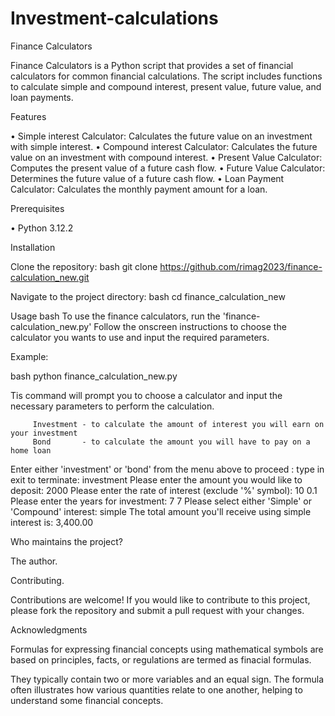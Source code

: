 # Investment-calculations
Finance Calculators

Finance Calculators is a Python script that provides a set of financial calculators for common financial calculations. The script includes functions to calculate simple and compound interest, present value, future value, and loan payments.

Features

• Simple interest Calculator: Calculates the future value on an investment with simple interest. • Compound interest Calculator: Calculates the future value on an investment with compound interest. • Present Value Calculator: Computes the present value of a future cash flow. • Future Value Calculator: Determines the future value of a future cash flow. • Loan Payment Calculator: Calculates the monthly payment amount for a loan.

Prerequisites

• Python 3.12.2

Installation

Clone the repository:
bash 
git clone https://github.com/rimag2023/finance-calculation_new.git

Navigate to the project directory:
bash cd finance_calculation_new


Usage
bash 
To use the finance calculators, run the 'finance-calculation_new.py' Follow the onscreen instructions to choose the calculator you wants to use and input the required parameters.

Example:

bash 
python finance_calculation_new.py

Tis command will prompt you to choose a calculator and input the necessary parameters to perform the calculation.

         Investment - to calculate the amount of interest you will earn on your investment
         Bond       - to calculate the amount you will have to pay on a home loan
      
Enter either 'investment' or 'bond' from the menu above to proceed : type in exit to terminate: investment Please enter the amount you would like to deposit: 2000 Please enter the rate of interest (exclude '%' symbol): 10 0.1 Please enter the years for investment: 7 7 Please select either 'Simple' or 'Compound' interest: simple The total amount you'll receive using simple interest is: 3,400.00

Who maintains the project?

The author.

Contributing.

Contributions are welcome! If you would like to contribute to this project, please fork the repository and submit a pull request with your changes.

Acknowledgments

Formulas for expressing financial concepts using mathematical symbols are based on principles, facts, or regulations are termed as finacial formulas.

They typically contain two or more variables and an equal sign. The formula often illustrates how various quantities relate to one another, helping to understand some financial concepts.


